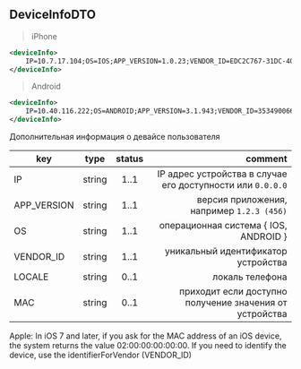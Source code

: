 ## DeviceInfoDTO

> iPhone

```xml
<deviceInfo>
    IP=10.7.17.104;OS=IOS;APP_VERSION=1.0.23;VENDOR_ID=EDC2C767-31DC-4095-82B1-71890EE2778B;LOCALE:ru-RU
</deviceInfo>
```

> Android

```xml
<deviceInfo>
    IP=10.40.116.222;OS=ANDROID;APP_VERSION=3.1.943;VENDOR_ID=353490066235256;MAC=BE:BD:61:2B:F3:B9;LOCALE:RU
</deviceInfo>
```

Дополнительная информация о девайсе пользователя

key | type | status | comment
--- | ---- | :----: | ---:
IP | string | 1..1 | IP адрес устройства в случае его доступности или ``0.0.0.0``
APP_VERSION | string | 1..1 | версия приложения, например ``1.2.3 (456)``
OS | string | 1..1 | операционная система { IOS, ANDROID }
VENDOR_ID | string | 1..1 | уникальный идентификатор устройства
LOCALE | string | 0..1 | локаль телефона
MAC | string | 0..1 | приходит если доступно получение значения от устройства

<aside class="warning">Apple: In iOS 7 and later, if you ask for the MAC address of an iOS device, the system returns the value 02:00:00:00:00:00. If you need to identify the device, use the identifierForVendor (VENDOR_ID)</aside>
